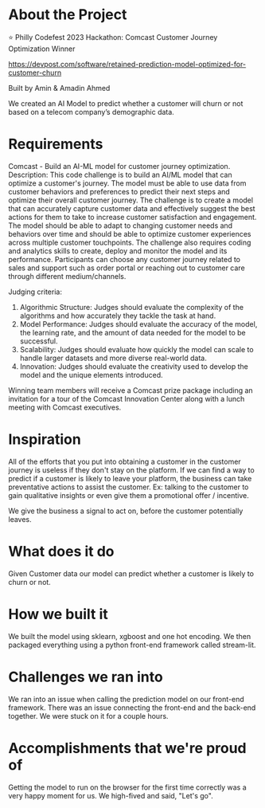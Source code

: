 # About the Project
⭐️ Philly Codefest 2023 Hackathon: Comcast Customer Journey Optimization Winner

https://devpost.com/software/retained-prediction-model-optimized-for-customer-churn

Built by Amin & Amadin Ahmed

We created an AI Model to predict whether a customer will churn or not based on a telecom company’s demographic data.

# Requirements
Comcast - Build an AI-ML model for customer journey optimization.
Description: This code challenge is to build an AI/ML model that can optimize a customer's journey. The model must be able to use data from customer behaviors and preferences to predict their next steps and optimize their overall customer journey. The challenge is to create a model that can accurately capture customer data and effectively suggest the best actions for them to take to increase customer satisfaction and engagement. The model should be able to adapt to changing customer needs and behaviors over time and should be able to optimize customer experiences across multiple customer touchpoints. The challenge also requires coding and analytics skills to create, deploy and monitor the model and its performance.
Participants can choose any customer journey related to sales and support such as order portal or reaching out to customer care through different medium/channels.

Judging criteria:

1. Algorithmic Structure: Judges should evaluate the complexity of the algorithms and how accurately they tackle the task at hand.
2. Model Performance: Judges should evaluate the accuracy of the model, the learning rate, and the amount of data needed for the model to be successful.
3. Scalability: Judges should evaluate how quickly the model can scale to handle larger datasets and more diverse real-world data.
4. Innovation: Judges should evaluate the creativity used to develop the model and the unique elements introduced.

Winning team members will receive a Comcast prize package including an invitation for a tour of the Comcast Innovation Center along with a lunch meeting with Comcast executives.


# Inspiration
All of the efforts that you put into obtaining a customer in the customer journey is useless if they don't stay on the platform. If we can find a way to predict if a customer is likely to leave your platform, the business can take preventative actions to assist the customer. Ex: talking to the customer to gain qualitative insights or even give them a promotional offer / incentive.

We give the business a signal to act on, before the customer potentially leaves.

# What does it do
Given Customer data our model can predict whether a customer is likely to churn or not.

# How we built it
We built the model using sklearn, xgboost and one hot encoding. We then packaged everything using a python front-end framework called stream-lit.

# Challenges we ran into
We ran into an issue when calling the prediction model on our front-end framework. There was an issue connecting the front-end and the back-end together. We were stuck on it for a couple hours.

# Accomplishments that we're proud of
Getting the model to run on the browser for the first time correctly was a very happy moment for us. We high-fived and said, "Let's go".

